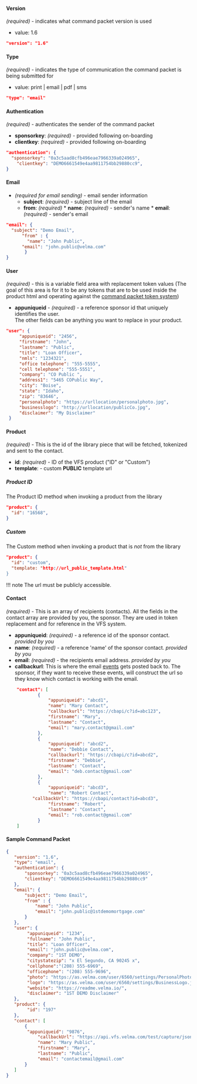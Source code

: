 #### Version
_*(required)*_ - indicates what command packet version is used
  * value: 1.6

```json
"version": "1.6"
```
#### Type
 _*(required)*_ - indicates the type of communication the command packet is being submitted for

* value: print | email | pdf | sms

```json
"type": "email"
```

#### Authentication
_*(required)*_ - authenticates the sender of the command packet

* **sponsorkey**:  _*(required)*_ - provided following on-boarding
* **clientkey**:  _*(required)*_ - provided following on-boarding

```json
"authentication": {
  "sponsorkey": "0a3c5aad8cfb496eae7966339a024965",
    "clientkey": "DEMO6661549e4aa9811754bb29880cc9",
}
```

#### Email
* _*(required for email sending)*_ - email sender information
    *   **subject**:  *(required)* - subject line of the email
    *   **from**: *(required)*
      * **name**:  *(required)* - sender's name
      * **email**:  *(required)* - sender's email

```json
"email": {
  "subject": "Demo Email",
      "from" : {
        "name": "John Public",
      "email": "john.public@velma.com"
       }
}
```
#### User
_*(required)*_ - this is a variable field area with replacement token values
    (The goal of this area is for it to be any tokens that are to be used inside the product html and operating against the [command packet token system](https://readme.velma.io/#1ca90d39-9082-48f9-a84a-5947e139b7eb))

  * **appuniqueid** - _*(required)*_ - a reference sponsor id that uniquely identifies the user.<br>
   The other fields can be anything you want to replace in your product.

```json
"user": {
     "appuniqueid": "2456",
     "firstname": "John",
     "lastname": "Public",
     "title": "Loan Officer",
     "nmls": "1234321",
     "office telephone": "555-5555",
     "cell telephone": "555-5551",
     "company": "CO Public ",
     "address1": "5465 COPublic Way",
     "city": "Boise",
     "state": "Idaho",
     "zip": "83646",
     "personalphoto": "https://urllocation/personalphoto.jpg",
     "businesslogo": "http://urllocation/publicCo.jpg",
     "disclaimer": "My Disclaimer"
 }
```
#### Product
_*(required)*_ - This is the id of the library piece that will be fetched, tokenized and sent to the contact.<br>

* **id**:  _*(required)*_ - ID of the VFS product ("ID" or "Custom")<br>
* **template**:  - custom **PUBLIC** template url

##### Product ID
The Product ID method when invoking a product from the library

```json
"product": {
  "id": "16568",
}
```

##### Custom
The Custom method when invoking a product that is _*not*_ from the library

```json
"product": {
  "id": "custom",
  "template: "http://url_public_template.html"
}
```

!!! note
    The url must be publicly accessible.

#### Contact
_*(required)*_ - This is an array of recipients (contacts).   All the fields in the contact array are provided by you, the sponsor.  They are used in token replacement and for reference in the VFS system.

* **appuniqueid**:  *(required)* - a reference id of the sponsor contact.  *provided by you*
* **name**:  *(required)* - a reference 'name' of the sponsor contact.  *provided by you*
* **email**:  *(required)* - the recipients email address. *provided by you*
* **callbackurl**:  This is where the email [events](https://readme.velma.io/#e8165fa0-c5ef-4d8a-ad70-254e61a22649) gets posted back to.  The sponsor, if they want to receive these events, will construct the url so they know which contact is working with the email.

```json
    "contact": [
            {
                "appuniqueid": "abcd1",
                "name": "Mary Contact",
                "callbackurl": "https://cbapi/c?id=abc123",
                "firstname": "Mary",
                "lastname": "Contact",
                "email": "mary.contact@gmail.com"
            },
            {
                "appuniqueid": "abcd2",
                "name": "Debbie Contact",
                "callbackurl": "https://cbapi/c?id=abcd2",
                "firstname": "Debbie",
                "lastname": "Contact",
                "email": "deb.contact@gmail.com"
            },
            {
                "appuniqueid": "abcd3",
                "name": "Robert Contact",
          "callbackUrl": "https://cbapi/contact?id=abcd3",
                "firstname": "Robert",
                "lastname": "Contact",
                "email": "rob.contact@gmail.com"
            }
    ]
```


#### Sample Command Packet

```json
{
   "version": "1.6",
   "type": "email",
   "authentication": {
       "sponsorkey": "0a3c5aad8cfb496eae7966339a024965",
       "clientkey": "DEMO6661549e4aa9811754bb29880cc9"
   },
   "email": {
       "subject": "Demo Email",
       "from" : {
           "name": "John Public",
           "email": "john.public@1stdemomortgage.com"
       }
   },
   "user": {
        "appuniqueid": "1234",
        "fullname": "John Public",
        "title": "Loan Officer",
        "email": "john.public@velma.com",
        "company": "1ST DEMO",
        "citystatezip": "x El Segundo, CA 90245 x",
        "cellphone":"(208) 555-6969",
        "officephone": "(208) 555-9696",
        "photo": "https://as.velma.com/user/6560/settings/PersonalPhoto.jpg",
        "logo": "https://as.velma.com/user/6560/settings/BusinessLogo.jpg",
        "website": "https://readme.velma.io/",
        "disclaimer": "1ST DEMO Disclaimer"
   },  
   "product": {
        "id": "197"
   },
   "contact": [
       {
        "appuniqueid": "9876",
            "callbackUrl": "https://api.vfs.velma.com/test/capture/json",
            "name": "Mary Public",
            "firstname": "Mary",
            "lastname": "Public",
            "email": "contactemail@gmail.com"
       }
   ]
}
```
